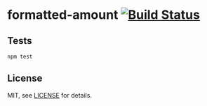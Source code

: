 # formatted-amount [![Build Status](https://travis-ci.org/jtassin/formatted-amount.svg?branch=master)](https://travis-ci.org/jtassin/formatted-amount)

## Tests

```sh
npm test
```

## License

MIT, see [LICENSE](/LICENSE) for details.
